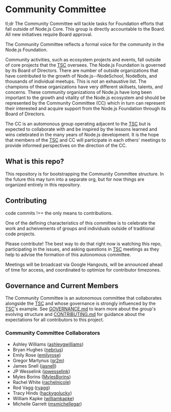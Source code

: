 # Community Committee

tl;dr The Community Committee will tackle tasks for Foundation efforts that fall outside of Node.js Core. This group is directly accountable to the Board. All new initiatives require Board approval.

The Community Committee reflects a formal voice for the community in the Node.js Foundation.

Community activities, such as ecosystem projects and events, fall outside of core projects that the [TSC](https://github.com/nodejs/TSC) oversees. The Node.js Foundation is governed by its Board of Directors. There are number of outside organizations that have contributed to the growth of Node.js--NodeSchool, NodeBots, and thousands of individual meetups. This is not an exhaustive list. The champions of these organizations have very different skillsets, talents, and concerns. These community organizations of Node.js have long been important to the growth and vitality of the Node.js ecosystem and should be represented by the Community Committee (CC) which in turn can represent their interested and acquire support from the Node.js Foundation through its Board of Directors.

The CC is an automonous group operating adjacent to the [TSC](https://github.com/nodejs/TSC) but is expected to collaborate with and be inspired by the lessons learned and wins celebrated in the many years of Node.js development. It is the hope that members of the [TSC](https://github.com/nodejs/TSC) and CC will participate in each others' meetings to provide informed perspectives on the direction of the CC.

## What is this repo?
This repository is for bootstrapping the Community Committee structure. In the future this may turn into a separate org, but for now things are organized entirely in this repository.

## Contributing
code commits !== the only means to contributions.

One of the defining characteristics of this committee is to celebrate the work and acheivements of groups and individuals outside of traditional code projects.

Please contribute! The best way to do that right now is watching this repo, participating in the issues, and asking questions in [TSC](https://github.com/nodejs/TSC) meetings as they help to advise the formation of this autonomous committee.

Meetings will be broadcast via Google Hangouts, will be announced ahead of time for access, and coordinated to optimize for contributor timezones.

## Governance and Current Members

The Community Committee is an autonomous committee that collaborates alongside the [TSC](https://github.com/nodejs/TSC) and whose governance is strongly influenced by the [TSC](https://github.com/nodejs/TSC)'s example. See [GOVERNANCE.md](./GOVERNANCE.md) to learn more about the group's evolving structure and [CONTRIBUTING.md](./CONTRIBUTING.md) for guidance about the expectations for all contributors to this project.

### Community Committee Collaborators
- Ashley Williams ([ashleygwilliams](https://github.com/ashleygwilliams))
- Bryan Hughes ([nebrius](https://github.com/nebrius))
- Emily Rose ([emilyrose](https://github.com/emilyrose))
- Gregor Martynus ([gr2m](https://github.com/gr2m))
- James Snell ([jasnell](https://github.com/jasnell))
- JP Wesselink ([jpwesselink](https://github.com/jpwesselink))
- Myles Borins ([MylesBorins](https://github.com/MylesBorins))
- Rachel White ([rachelnicole](https://github.com/rachelnicole))
- Rod Vagg ([rvagg](https://github.com/rvagg))
- Tracy Hinds ([hackygolucky](https://github.com/hackygolucky))
- William Kapke ([williamkapke](https://github.com/williamkapke))
- Michelle Garrett ([msmichellegar](https://github.com/msmichellegar))
